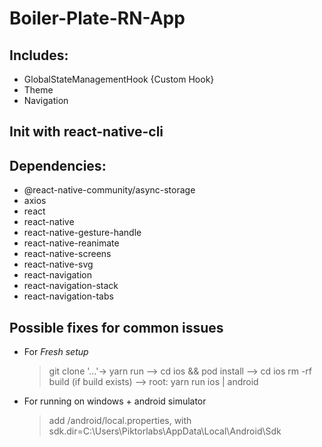 # Boiler-Plate-RN-App

## Includes:

- GlobalStateManagementHook {Custom Hook}
- Theme
- Navigation

## Init with react-native-cli

## Dependencies:

- @react-native-community/async-storage
- axios
- react
- react-native
- react-native-gesture-handle
- react-native-reanimate
- react-native-screens
- react-native-svg
- react-navigation
- react-navigation-stack
- react-navigation-tabs

## Possible fixes for common issues

- For _Fresh setup_

  > git clone '...'-> yarn run --> cd ios && pod install --> cd ios rm -rf build (if build exists) --> root: yarn run ios | android

- For running on windows + android simulator

  > add /android/local.properties, with  
  >  sdk.dir=C:\\Users\\Piktorlabs\\AppData\\Local\\Android\\Sdk
